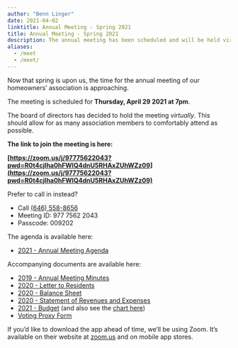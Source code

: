 ```yaml
---
author: "Benn Linger"
date: 2021-04-02
linktitle: Annual Meeting - Spring 2021
title: Annual Meeting - Spring 2021
description: The annual meeting has been scheduled and will be held virtually.
aliases:
  - /meet
  - /meet/
---
```


Now that spring is upon us, the time for the annual meeting of our homeowners’ association is approaching.

The meeting is scheduled for **Thursday, April 29 2021 at 7pm**.

The board of directors has decided to hold the meeting *virtually*. This should allow for as many association members to comfortably attend as possible.

**The link to join the meeting is here:**

**[https://zoom.us/j/97775622043?pwd=R0t4cjlha0hFWlQ4dnU5RHAxZUhWZz09](https://zoom.us/j/97775622043?pwd=R0t4cjlha0hFWlQ4dnU5RHAxZUhWZz09)**

Prefer to call in instead?

 * Call [(646) 558-8656](tel:6465588656)
 * Meeting ID: 977 7562 2043
 * Passcode: 009202


The agenda is available here:

 * [2021 - Annual Meeting Agenda](https://storage.googleapis.com/prestley-heights-townhomes/annual-meeting-agenda-2021.pdf)

Accompanying documents are available here:

 * [2019 - Annual Meeting Minutes](https://storage.googleapis.com/prestley-heights-townhomes/annual-meeting-minutes-2019.pdf)
 * [2020 - Letter to Residents](https://storage.googleapis.com/prestley-heights-townhomes/letter-to-residents-2020.pdf)
 * [2020 - Balance Sheet](https://storage.googleapis.com/prestley-heights-townhomes/balance-sheet-2020.pdf)
 * [2020 - Statement of Revenues and Expenses](https://storage.googleapis.com/prestley-heights-townhomes/statement-of-revenues-and-expenses-2020.pdf)
 * [2021 - Budget](https://storage.googleapis.com/prestley-heights-townhomes/budget-2021-final.pdf) (and also see the [chart here](../budget-2021-chart/))
 * [Voting Proxy Form](https://storage.googleapis.com/prestley-heights-townhomes/voting-proxy-form.pdf)

If you’d like to download the app ahead of time, we’ll be using Zoom. It’s available on their website at [zoom.us](http://zoom.us) and on mobile app stores. 
